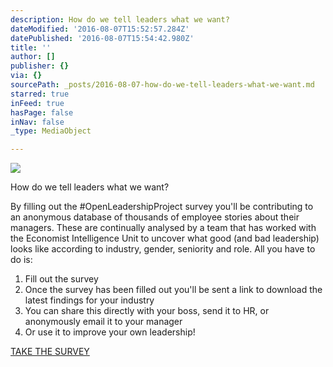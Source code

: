 ```yaml
---
description: How do we tell leaders what we want?
dateModified: '2016-08-07T15:52:57.284Z'
datePublished: '2016-08-07T15:54:42.980Z'
title: ''
author: []
publisher: {}
via: {}
sourcePath: _posts/2016-08-07-how-do-we-tell-leaders-what-we-want.md
starred: true
inFeed: true
hasPage: false
inNav: false
_type: MediaObject

---
```

![](https://the-grid-user-content.s3-us-west-2.amazonaws.com/b8518162-bb2b-4d25-a245-22ad50d09d9a.jpg)

How do we tell leaders what we want?

By filling out the \#OpenLeadershipProject survey you'll be contributing to an anonymous database of thousands of employee stories about their managers. These are continually analysed by a team that has worked with the Economist Intelligence Unit to uncover what good (and bad leadership) looks like according to industry, gender, seniority and role. All you have to do is:

1. Fill out the survey
2. Once the survey has been filled out you'll be sent a link to download the latest findings for your industry
3. You can share this directly with your boss, send it to HR, or anonymously email it to your manager
4. Or use it to improve your own leadership!

[TAKE THE SURVEY][0]

[0]: http://www.surveygizmo.com/s3/2940737/The-Open-Leadership-Project "Tell your story"